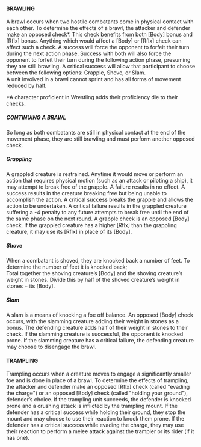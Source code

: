 #### BRAWLING
A brawl occurs when two hostile combatants come in physical contact with each other. To determine the effects of a brawl, the attacker and defender make an opposed check*. This check benefits from both [Body] bonus and  [Rflx] bonus. Anything which would affect a [Body] or [Rflx] check can affect such a check. A success will force the opponent to forfeit their turn during the next action phase. Success with both will also force the opponent to forfeit their turn during the following action phase, presuming they are still brawling. A critical success will allow that participant to choose between the following options: Grapple, Shove, or Slam.  
A unit involved in a brawl cannot sprint and has all forms of movement reduced by half.

*A character proficient in Wrestling adds their proficiency die to their checks.

##### CONTINUING A BRAWL
So long as both combatants are still in physical contact at the end of the movement phase, they are still brawling and must perform another opposed check.

##### Grappling
A grappled creature is restrained. Anytime it would move or perform an action that requires physical motion (such as an attack or piloting a ship), it may attempt to break free of the grapple. A failure results in no effect. A success results in the creature breaking free but being unable to accomplish the action. A critical success breaks the grapple and allows the action to be undertaken. A critical failure results in the grappled creature suffering a -4 penalty to any future attempts to break free until the end of the same phase on the next round.
A grapple check is an opposed [Body] check. If the grappled creature has a higher [Rflx] than the grappling creature, it may use its [Rflx] in place of its [Body].

##### Shove
When a combatant is shoved, they are knocked back a number of feet. To determine the number of feet it is knocked back;  
Total together the shoving creature’s [Body] and the shoving creature’s weight in stones.
Divide this by half of the shoved creature’s weight in stones + its [Body].

##### Slam
A slam is a means of knocking a foe off balance. An opposed [Body] check occurs, with the slamming creature adding their weight in stones as a bonus. The defending creature adds half of their weight in stones to their check. If the slamming creature is successful, the opponent is knocked prone. If the slamming creature has a critical failure, the defending creature may choose to disengage the brawl.

#### TRAMPLING
Trampling occurs when a creature moves to engage a significantly smaller foe and is done in place of a brawl. To determine the effects of trampling, the attacker and defender make an opposed [Rflx] check (called "evading the charge") or an opposed [Body] check (called "holding your ground"), defender’s choice. If the trampling unit succeeds, the defender is knocked prone and a crushing attack is inflicted by the trampling mount.
If the defender has a critical success while holding their ground, they stop the mount and may choose to use their reaction to knock them prone.
If the defender has a critical success while evading the charge, they may use their reaction to perform a melee attack against the trampler or its rider (if it has one).
